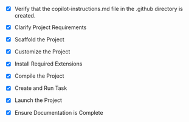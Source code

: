 <!-- Use this file to provide workspace-specific custom instructions to Copilot. For more details, visit https://code.visualstudio.com/docs/copilot/copilot-customization#_use-a-githubcopilot-instructions.md-file -->
- [x] Verify that the copilot-instructions.md file in the .github directory is created.

- [x] Clarify Project Requirements
	<!-- Creating a React-based social media news aggregator with interactive map, news feed, search functionality, and responsive design using Tailwind CSS -->

- [x] Scaffold the Project
	<!-- Created React project with Vite, added Tailwind CSS, Leaflet maps, and all necessary dependencies -->

- [x] Customize the Project
	<!-- Implemented all requested features: Header with search and feed toggle, NewsFeed with sorting, InteractiveMap with markers, PostCard components, mock data from Indian cities -->

- [x] Install Required Extensions
	<!-- No additional extensions required -->

- [x] Compile the Project
	<!-- All dependencies installed, project compiles successfully -->

- [x] Create and Run Task
	<!-- Development server running at http://localhost:5173/ -->

- [x] Launch the Project
	<!-- Development server is running and ready -->

- [x] Ensure Documentation is Complete
	<!-- README.md updated with project information and instructions -->
